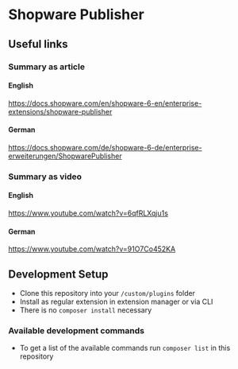 # Shopware Publisher

## Useful links

### Summary as article

#### English
https://docs.shopware.com/en/shopware-6-en/enterprise-extensions/shopware-publisher

#### German
https://docs.shopware.com/de/shopware-6-de/enterprise-erweiterungen/ShopwarePublisher

### Summary as video

#### English
https://www.youtube.com/watch?v=6qfRLXqju1s

#### German
https://www.youtube.com/watch?v=91O7Co452KA

## Development Setup

- Clone this repository into your `/custom/plugins` folder
- Install as regular extension in extension manager or via CLI
- There is no `composer install` necessary

### Available development commands

- To get a list of the available commands run `composer list` in this repository

